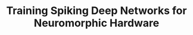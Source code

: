 ---
arxiv: 1611.05141
authors:
- firstname: Eric
  institute: University of Waterloo
  lastname: Hunsberger
- firstname: Chris
  institute: University of Waterloo
  lastname: Eliasmith
layout: refuses
section: pre
title: Training Spiking Deep Networks for Neuromorphic Hardware
---